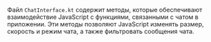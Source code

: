 Файл `ChatInterface.kt` содержит методы, которые обеспечивают взаимодействие JavaScript с функциями, связанными с чатом в приложении. Эти методы позволяют JavaScript изменять размер, скорость и режим чата, а также фильтровать сообщения чата.